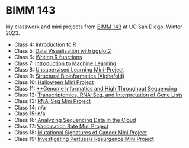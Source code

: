# BIMM 143
My classwork and mini projects from [BIMM 143](https://bioboot.github.io/bimm143_W23/) at UC San Diego, Winter 2023.

- Class 4: [Introduction to R](https://github.com/aaliu2001/bimm143_github/blob/main/class%2004/class04.html)
- Class 5: [Data Visualization with ggplot2](https://github.com/aaliu2001/bimm143_github/blob/main/class05/class05.md)
- Class 6: [Writing R functions](https://github.com/aaliu2001/bimm143_github/blob/main/class06/class06.md)
- Class 7: [Introduction to Machine Learning](https://github.com/aaliu2001/bimm143_github/blob/main/class07/class07.md)
- Class 8: [Unsupervised Learning Mini-Project](https://github.com/aaliu2001/bimm143_github/blob/main/class08/class08miniProject.md)
- Class 9: [Structural Bioinformatics (Alphafold)](https://github.com/aaliu2001/bimm143_github/blob/main/class09/class09.md)
- Class 10: [Halloween Mini Project](https://github.com/aaliu2001/bimm143_github/blob/main/class10/candyMiniProject.md)
- Class 11: [**Genome Informatics and High Throughput Sequencing](https://github.com/aaliu2001/bimm143_github/blob/main/class11/hw11.md)
- Class 12: [Transcriptomics, RNA-Seq, and Interpretation of Gene Lists](https://github.com/aaliu2001/bimm143_github/blob/main/class12/class12.md)
- Class 13: [RNA-Seq Mini Project](https://github.com/aaliu2001/bimm143_github/blob/main/class13miniproject/Untitled.qmd)
- Class 14: n/a
- Class 15: n/a
- Class 16: [Analyzing Sequencing Data in the Cloud](https://github.com/aaliu2001/bimm143_github/blob/main/class16/class16ec.md)
- Class 17: [Vaccination Rate Mini Project](https://github.com/aaliu2001/bimm143_github/blob/main/class17/class17.md)
- Class 18: [Mutational Signatures of Cancer Mini Project]()
- Class 19: [Investigating Pertussis Resurgence Mini Project]()

